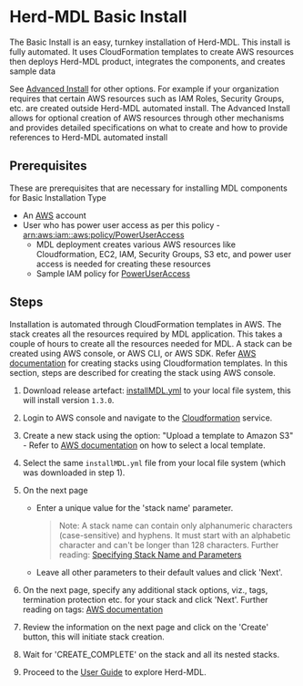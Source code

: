 
Herd-MDL Basic Install
======================

The Basic Install is an easy, turnkey installation of Herd-MDL. This install is fully automated. It uses CloudFormation templates to create AWS resources then deploys Herd-MDL product, integrates the components, and creates sample data

See [Advanced Install](advanced-install.md) for other options. For example if your organization requires that certain AWS resources such as IAM Roles, Security Groups, etc. are created outside Herd-MDL automated install. The Advanced Install allows for optional creation of AWS resources through other mechanisms and provides detailed specifications on what to create and how to provide references to Herd-MDL automated install

## Prerequisites

These are prerequisites that are necessary for installing MDL components for Basic Installation Type

*   An [AWS](https://aws.amazon.com) account 
*   User who has power user access as per this policy - [arn:aws:iam::aws:policy/PowerUserAccess](https://docs.aws.amazon.com/IAM/latest/UserGuide/access_policies_job-functions.html#jf_developer-power-user)
    *   MDL deployment creates various AWS resources like Cloudformation, EC2, IAM, Security Groups, S3 etc, and power user access is needed for creating these resources
    *   Sample IAM policy for [PowerUserAccess](attachments/1070290969/1070291504.txt)

## Steps

Installation is automated through CloudFormation templates in AWS. The stack creates all the resources required by MDL application. This takes a couple of hours to create all the resources needed for MDL. A stack can be created using AWS console, or AWS CLI, or AWS SDK. Refer [AWS documentation](https://docs.aws.amazon.com/AWSCloudFormation/latest/UserGuide/stacks.html) for creating stacks using Cloudformation templates. In this section, steps are described for creating the stack using AWS console.

1.  Download release artefact: [installMDL.yml](https://github.com/FINRAOS/herd-mdl/releases/download/mdl-v1.3.0/installMDL.yml) to your local file system, this will install version `1.3.0`.
2.  Login to AWS console and navigate to the [Cloudformation](https://docs.aws.amazon.com/AWSCloudFormation/latest/UserGuide/cfn-console-login.html) service.
3.  Create a new stack using the option: "Upload a template to Amazon S3" - Refer to [AWS documentation](https://docs.aws.amazon.com/AWSCloudFormation/latest/UserGuide/cfn-using-console-create-stack-template.html) on how to select a local template.
4.  Select the same `installMDL.yml` file from your local file system (which was downloaded in step 1).
5.  On the next page
    *   Enter a unique value for the 'stack name' parameter. 
    
        > Note: A stack name can contain only alphanumeric characters (case-sensitive) and hyphens. It must start with an alphabetic character and can't be longer than 128 characters. Further reading: [Specifying Stack Name and Parameters](https://docs.aws.amazon.com/AWSCloudFormation/latest/UserGuide/cfn-using-console-create-stack-parameters.html)
    
    *   Leave all other parameters to their default values and click 'Next'.
      
6.  On the next page, specify any additional stack options, viz., tags, termination protection etc. for your stack and click 'Next'. Further reading on tags: [AWS documentation](https://docs.aws.amazon.com/AWSCloudFormation/latest/UserGuide/cfn-console-add-tags.html)
7.  Review the information on the next page and click on the 'Create' button, this will initiate stack creation.
8.  Wait for 'CREATE_COMPLETE' on the stack and all its nested stacks.
9.  Proceed to the [User Guide](user-guide.md) to explore Herd-MDL.


